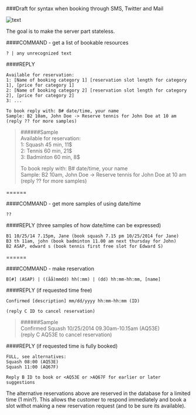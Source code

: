 ###Draft for syntax when booking through SMS, Twitter and Mail

![text](https://f.cloud.github.com/assets/4263707/1930691/22bc6f96-7eb2-11e3-97dd-9a7d10891833.png)


The goal is to make the server part stateless.

####COMMAND - get a list of bookable resources 
```
? | any unrecognized text
```
####REPLY
```
Available for reservation:
1: [Name of booking category 1] [reservation slot length for category 1], [price for category 1]
2: [Name of booking category 2] [reservation slot length for category 2], [price for category 2]
3: ...

To book reply with: B# date/time, your name
Sample: B2 10am, John Doe -> Reserve tennis for John Doe at 10 am
(reply ?? for more samples)
```

>######Sample  
>Available for reservation:  
>1: Squash 45 min, 11$  
>2: Tennis 60 min, 21$  
>3: Badminton 60 min, 8$  
>  
>To book reply with: B# date/time, your name  
>Sample: B2 10am, John Doe -> Reserve tennis for John Doe at 10 am  
>(reply ?? for more samples)

======

####COMMAND - get more samples of using date/time 
```
??
```
####REPLY (three samples of how date/time can be expressed)
```
B1 10/25/14 7.15pm, Jane (book squash 7.15 pm 10/25/2014 for Jane)
B3 th 11am, john (book badminton 11.00 am next thursday for John)
B2 ASAP, edward s (book tennis first free slot for Edward S)
```

======

####COMMAND - make reservation
```
B[#] (ASAP) | ((åå)mmdd) hh(:mm) | (dd) hh:mm-hh:mm, [name]
```

####REPLY (if requested time free)
```
Confirmed [description] mm/dd/yyyy hh:mm-hh:mm (ID)

(reply C ID to cancel reservation) 
```

>######Sample  
>Confirmed Squash 10/25/2014 09.30am-10.15am (AQ53E)  
>(reply C AQ53E to cancel reservation)  
 
####REPLY (if requested time is fully booked)
```
FULL, see alternatives:
Squash 08:00 (AQ53E)
Squash 11:00 (AQ67F)

Reply B ID to book or <AQ53E or >AQ67F for earlier or later suggestions 
```
The alternative reservations above are reserved in the database for a limited time (1 min?). This allows the customer to respond immediately and book a slot withot making a new reservation request (and to be sure its available). 
